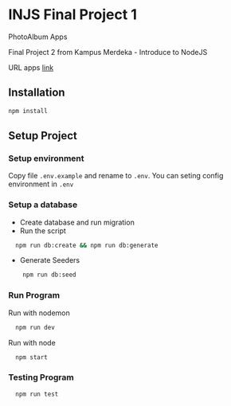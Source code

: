 # INJS Final Project 1

PhotoAlbum Apps

Final Project 2 from Kampus Merdeka - Introduce to NodeJS  

URL apps [link](https://injs-finalproject2.herokuapp.com/)

## Installation

```bash
npm install
```

## Setup Project

### Setup environment

Copy file `.env.example` and rename to `.env`. You can seting config environment in `.env`

### Setup a database

- Create database and run migration
- Run the script

```bash
  npm run db:create && npm run db:generate
```

- Generate Seeders

``` bash
    npm run db:seed
```

### Run Program

Run with nodemon

```bash
  npm run dev
```

Run with node

```bash
  npm start
```

### Testing Program

```bash
  npm run test
```
